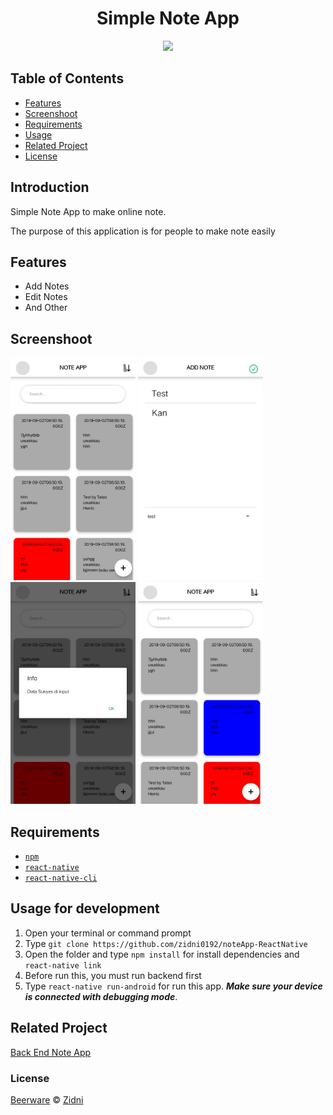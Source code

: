 <h1 align="center">Simple Note App</h1>
<p align="center">
  <img width="150" src="https://images-na.ssl-images-amazon.com/images/I/81nia28xsOL._SL1500_.jpg"/>
</p>


## Table of Contents

- [Features](#features)
- [Screenshoot](#screenshoot)
- [Requirements](#requirements)
- [Usage](#usage-for-development)
- [Related Project](#related-project)
- [License](#license)

## Introduction
Simple Note App to make online note.

The purpose of this application is for people to make note easily

## Features
* Add Notes
* Edit Notes
* And Other
## Screenshoot
<div>
    <img src="src/Screenshoot/screenshoot3.jpg"width="200">
    <img src="src/Screenshoot/screenshoot4.jpg"width="200">
    <img src="src/Screenshoot/screenshoot1.jpg" width="200">
    <img src="src/Screenshoot/screenshoot2.jpg"width="200">
</div>

## Requirements
* [`npm`](https://www.npmjs.com/get-npm)
* [`react-native`](https://facebook.github.io/react-native/)
* [`react-native-cli`](https://github.com/react-native-community/cli)

## Usage for development
1. Open your terminal or command prompt
2. Type `git clone https://github.com/zidni0192/noteApp-ReactNative`
3. Open the folder and type `npm install` for install dependencies and `react-native link`
4. Before run this, you must run backend first
5. Type `react-native run-android` for run this app. ***Make sure your device is connected with debugging mode***.

## Related Project
<a href ='https://github.com/zidni0192/noteApp-backend'>Back End Note App</a>

### License
[Beerware](https://en.wikipedia.org/wiki/Beerware "Beerware") © [Zidni](https://github.com/zidni0192 "Zidni")